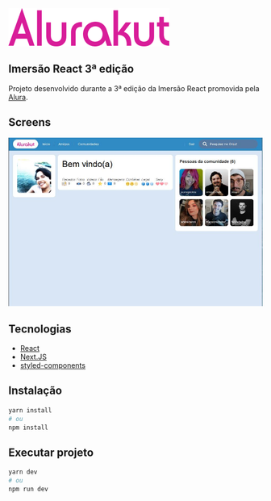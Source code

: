 ![Logo](screens/Alurakut.png)

## Imersão React 3ª edição 

Projeto desenvolvido durante a 3ª edição da Imersão React promovida pela [Alura](https://www.alura.com.br/).

## Screens
![Home](screens/home.JPG)

## Tecnologias
 - [React](https://reactjs.org)
 - [Next.JS](https://nextjs.org/)
 - [styled-components](https://styled-components.com/)

## Instalação
```bash
yarn install
# ou
npm install
```

## Executar projeto
```bash
yarn dev
# ou
npm run dev
```
